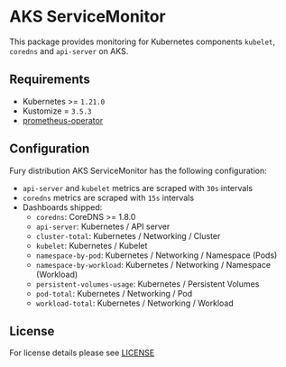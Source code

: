 # AKS ServiceMonitor

This package provides monitoring for Kubernetes components `kubelet`, `coredns` and
`api-server` on AKS.

## Requirements

- Kubernetes >= `1.21.0`
- Kustomize = `3.5.3`
- [prometheus-operator](../../prometheus-operator)

## Configuration

Fury distribution AKS ServiceMonitor has the following configuration:

- `api-server` and `kubelet` metrics are scraped with `30s` intervals
- `coredns` metrics are scraped with `15s` intervals
- Dashboards shipped:
  - `coredns`: CoreDNS >= 1.8.0
  - `api-server`: Kubernetes / API server
  - `cluster-total`: Kubernetes / Networking / Cluster
  - `kubelet`: Kubernetes / Kubelet
  - `namespace-by-pod`: Kubernetes / Networking / Namespace (Pods)
  - `namespace-by-workload`: Kubernetes / Networking / Namespace (Workload)
  - `persistent-volumes-usage`: Kubernetes / Persistent Volumes
  - `pod-total`: Kubernetes / Networking / Pod
  - `workload-total`: Kubernetes / Networking / Workload

## License

For license details please see [LICENSE](../../../LICENSE)
